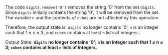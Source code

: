 The code `digits.remove('0')` removes the string '0' from the set `digits`. Since `digits` initially contains the string '0', it will be removed from the set. The variable `n` and the contents of `cubes` are not affected by this operation. 

Therefore, the output state is: `digits` no longer contains '0', `n` is an integer such that 1 ≤ n ≤ 3, and `cubes` contains at least `n` lists of integers.

Output State: **`digits` no longer contains '0'; `n` is an integer such that 1 ≤ n ≤ 3; `cubes` contains at least `n` lists of integers.**
